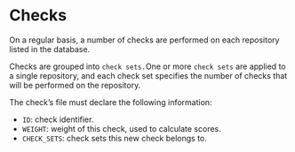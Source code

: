 # Checks

On a regular basis, a number of checks are performed on each repository listed in the database.&#x20;

Checks are grouped into `check sets.`One or more `check sets` are applied to a single repository, and each check set specifies the number of checks that will be performed on the repository.

The check’s file must declare the following information:

* `ID`: check identifier.
* `WEIGHT`: weight of this check, used to calculate scores.
* `CHECK_SETS`: check sets this new check belongs to.

